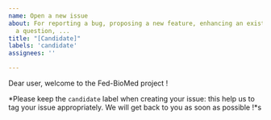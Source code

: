 ```yaml
---
name: Open a new issue
about: For reporting a bug, proposing a new feature, enhancing an existing one, asking
  a question, ...
title: "[Candidate]"
labels: 'candidate'
assignees: ''

---
```


Dear user, welcome to the Fed-BioMed project !

 *Please keep the `candidate` label when creating your issue: this help us to tag your issue appropriately. We will get back to you as soon as possible !*s